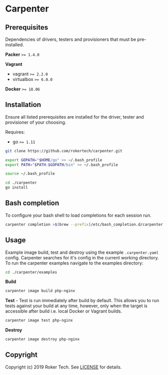# Carpenter

## Prerequisites

Dependencies of drivers, testers and provisioners that must be pre-installed.

**Packer** `>= 1.4.0`

**Vagrant**

  * vagrant `>= 2.2.0`
  * virtualbox `>= 6.0.0`

**Docker** `>= 18.06`

## Installation

Ensure all listed prerequisites are installed for the driver, tester and provisioner of your choosing.

Requires:

  * go `>= 1.11`

```bash
git clone https://github.com/rokertech/carpenter.git

export GOPATH="$HOME/go" >> ~/.bash_profile
export PATH="$PATH:$GOPATH/bin" >> ~/.bash_profile

source ~/.bash_profile

cd ./carpenter
go install
```

## Bash completion

To configure your bash shell to load completions for each session run.

```bash
carpenter completion >$(brew --prefix)/etc/bash_completion.d/carpenter
```

## Usage

Example image build, test and destroy using the example `.carpenter.yaml` config. Carpenter searches for it's config in the current working directory. To run the carpenter examples navigate to the examples directory:

```bash
cd ./carpenter/examples
```

**Build**
```bash
carpenter image build php-nginx
```

**Test** - Test is run immediately after build by default. This allows you to run tests against your build at any time, however, only when the target is accessible after build i.e. local Docker or Vagrant builds.
```bash
carpenter image test php-nginx
```

**Destroy**
```bash
carpenter image destroy php-nginx
```

## Copyright

Copyright (c) 2019 Roker Tech. See [LICENSE](./LICENSE) for details.